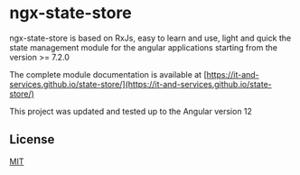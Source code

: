 # ngx-state-store
ngx-state-store is based on RxJs, easy to learn and use, light and quick the state
management module for the angular applications starting from the version >= 7.2.0

The complete module documentation is available at [https://it-and-services.github.io/state-store/](https://it-and-services.github.io/state-store/)

This project was updated and tested up to the Angular version 12

## License
[MIT](https://choosealicense.com/licenses/mit/)
